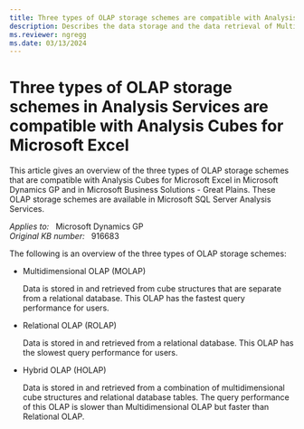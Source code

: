 ```yaml
---
title: Three types of OLAP storage schemes are compatible with Analysis Cubes for Microsoft Excel
description: Describes the data storage and the data retrieval of Multidimensional OLAP (MOLAP), Relational OLAP (ROLAP), and Hybrid OLAP (HOLAP). Compares the speed of the query performances.
ms.reviewer: ngregg
ms.date: 03/13/2024
---
```

# Three types of OLAP storage schemes in Analysis Services are compatible with Analysis Cubes for Microsoft Excel

This article gives an overview of the three types of OLAP storage schemes that are compatible with Analysis Cubes for Microsoft Excel in Microsoft Dynamics GP and in Microsoft Business Solutions - Great Plains. These OLAP storage schemes are available in Microsoft SQL Server Analysis Services.

_Applies to:_ &nbsp; Microsoft Dynamics GP  
_Original KB number:_ &nbsp; 916683

The following is an overview of the three types of OLAP storage schemes:

- Multidimensional OLAP (MOLAP)

  Data is stored in and retrieved from cube structures that are separate from a relational database. This OLAP has the fastest query performance for users.
- Relational OLAP (ROLAP)

  Data is stored in and retrieved from a relational database. This OLAP has the slowest query performance for users.

- Hybrid OLAP (HOLAP)

  Data is stored in and retrieved from a combination of multidimensional cube structures and relational database tables. The query performance of this OLAP is slower than Multidimensional OLAP but faster than Relational OLAP.
